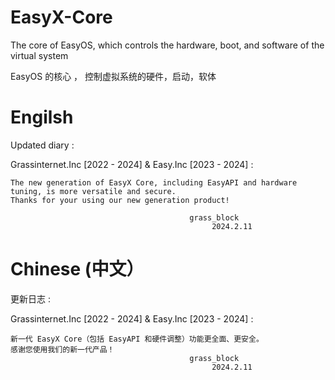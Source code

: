 # EasyX-Core
The core of EasyOS, which controls the hardware, boot, and software of the virtual system

EasyOS 的核心 ， 控制虚拟系统的硬件，启动，软体

# Engilsh
Updated diary :

Grassinternet.Inc [2022 - 2024] & Easy.Inc [2023 - 2024] : 

	The new generation of EasyX Core, including EasyAPI and hardware tuning, is more versatile and secure.
 	Thanks for your using our new generation product!
  
  											grass_block
	     										 2024.2.11


# Chinese (中文）
更新日志 :

Grassinternet.Inc [2022 - 2024] & Easy.Inc [2023 - 2024] : 

	新一代 EasyX Core（包括 EasyAPI 和硬件调整）功能更全面、更安全。
 	感谢您使用我们的新一代产品！
  											grass_block
	     										 2024.2.11
